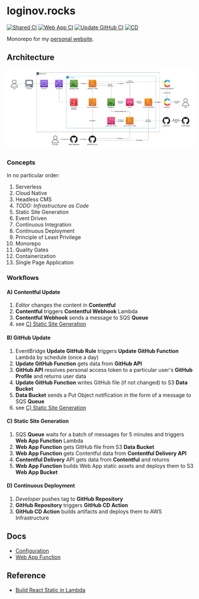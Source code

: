 # loginov.rocks

[![Shared CI](https://github.com/loginov-rocks/loginov-rocks/actions/workflows/shared-ci.yml/badge.svg)](https://github.com/loginov-rocks/loginov-rocks/actions/workflows/shared-ci.yml)
[![Web App CI](https://github.com/loginov-rocks/loginov-rocks/actions/workflows/web-app-ci.yml/badge.svg)](https://github.com/loginov-rocks/loginov-rocks/actions/workflows/web-app-ci.yml)
[![Update GitHub CI](https://github.com/loginov-rocks/loginov-rocks/actions/workflows/update-github-ci.yml/badge.svg)](https://github.com/loginov-rocks/loginov-rocks/actions/workflows/update-github-ci.yml)
[![CD](https://github.com/loginov-rocks/loginov-rocks/actions/workflows/cd.yml/badge.svg)](https://github.com/loginov-rocks/loginov-rocks/actions/workflows/cd.yml)

Monorepo for my [personal website](https://loginov.rocks).

## Architecture

![AWS Architecture Diagram](https://raw.githubusercontent.com/loginov-rocks/loginov-rocks/main/docs/AWS-Architecture-Diagram.png)

### Concepts

In no particular order:

1. Serverless
2. Cloud Native
3. Headless CMS
4. _TODO: Infrastructure as Code_
5. Static Site Generation
6. Event Driven
7. Continuous Integration
8. Continuous Deployment
9. Principle of Least Privilege
10. Monorepo
11. Quality Gates
12. Containerization
13. Single Page Application

### Workflows

#### A) Contentful Update

1. _Editor_ changes the content in **Contentful**
2. **Contentful** triggers **Contentful Webhook** Lambda
3. **Contentful Webhook** sends a message to SQS **Queue**
4. see [C) Static Site Generation](#c-static-site-generation)

#### B) GitHub Update

1. EventBridge **Update GitHub Rule** triggers **Update GitHub Function** Lambda by schedule (once a day)
2. **Update GitHub Function** gets data from **GitHub API**
3. **GitHub API** resolves personal access token to a particular user's **GitHub Profile** and returns user data
4. **Update GitHub Function** writes GitHub file (if not changed) to S3 **Data Bucket**
5. **Data Bucket** sends a Put Object notification in the form of a message to SQS **Queue**
6. see [C) Static Site Generation](#c-static-site-generation)

#### C) Static Site Generation

1. SQS **Queue** waits for a batch of messages for 5 minutes and triggers **Web App Function** Lambda
2. **Web App Function** gets GitHub file from S3 **Data Bucket**
3. **Web App Function** gets Contentful data from **Contentful Delivery API**
4. **Contentful Delivery** API gets data from **Contentful** and returns
5. **Web App Function** builds Web App static assets and deploys them to S3 **Web App Bucket**

#### D) Continuous Deployment

1. _Developer_ pushes tag to **GitHub Repository**
2. **GitHub Repository** triggers **GitHub CD Action**
3. **GitHub CD Action** builds artifacts and deploys them to AWS Infrastructure

## Docs

* [Configuration](https://github.com/loginov-rocks/loginov-rocks/blob/main/docs/Configuration.md)
* [Web App Function](https://github.com/loginov-rocks/loginov-rocks/blob/main/docs/Web-App-Function.md)

## Reference

* [Build React Static in Lambda](https://github.com/loginov-rocks/Build-React-Static-in-Lambda)
